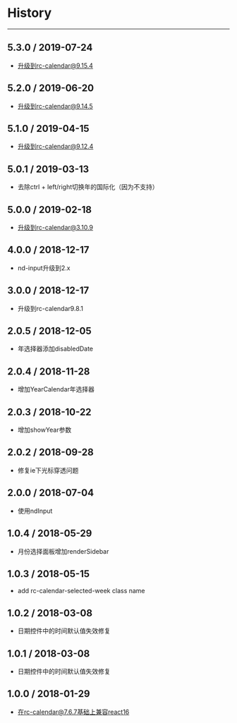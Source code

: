 # History
----
## 5.3.0 / 2019-07-24

- 升级到rc-calendar@9.15.4

## 5.2.0 / 2019-06-20

- 升级到rc-calendar@9.14.5

## 5.1.0 / 2019-04-15

- 升级到rc-calendar@9.12.4

## 5.0.1 / 2019-03-13

- 去除ctrl + left/right切换年的国际化（因为不支持）

## 5.0.0 / 2019-02-18

- 升级到rc-calendar@3.10.9

## 4.0.0 / 2018-12-17

- nd-input升级到2.x

## 3.0.0 / 2018-12-17

- 升级到rc-calendar9.8.1

## 2.0.5 / 2018-12-05

- 年选择器添加disabledDate

## 2.0.4 / 2018-11-28

- 增加YearCalendar年选择器

## 2.0.3 / 2018-10-22

- 增加showYear参数

## 2.0.2 / 2018-09-28

- 修复ie下光标穿透问题

## 2.0.0 / 2018-07-04

- 使用ndInput

## 1.0.4 / 2018-05-29

- 月份选择面板增加renderSidebar

## 1.0.3 / 2018-05-15

- add rc-calendar-selected-week class name

## 1.0.2 / 2018-03-08

- 日期控件中的时间默认值失效修复

## 1.0.1 / 2018-03-08

- 日期控件中的时间默认值失效修复

## 1.0.0 / 2018-01-29

- 在rc-calendar@7.6.7基础上兼容react16
